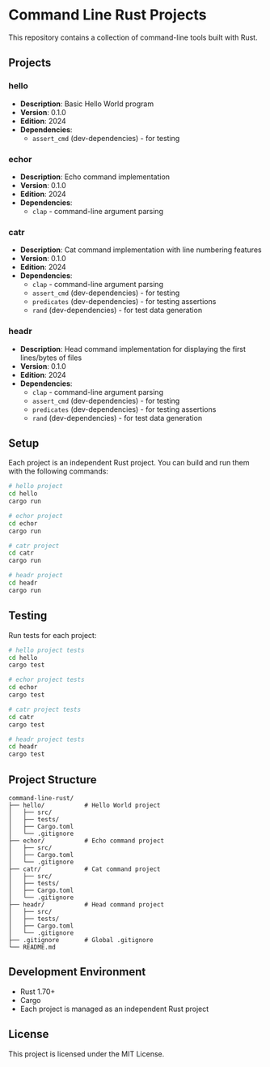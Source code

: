 # Command Line Rust Projects

This repository contains a collection of command-line tools built with Rust.

## Projects

### hello
- **Description**: Basic Hello World program
- **Version**: 0.1.0
- **Edition**: 2024
- **Dependencies**: 
  - `assert_cmd` (dev-dependencies) - for testing

### echor
- **Description**: Echo command implementation
- **Version**: 0.1.0
- **Edition**: 2024
- **Dependencies**:
  - `clap` - command-line argument parsing

### catr
- **Description**: Cat command implementation with line numbering features
- **Version**: 0.1.0
- **Edition**: 2024
- **Dependencies**:
  - `clap` - command-line argument parsing
  - `assert_cmd` (dev-dependencies) - for testing
  - `predicates` (dev-dependencies) - for testing assertions
  - `rand` (dev-dependencies) - for test data generation

### headr
- **Description**: Head command implementation for displaying the first lines/bytes of files
- **Version**: 0.1.0
- **Edition**: 2024
- **Dependencies**:
  - `clap` - command-line argument parsing
  - `assert_cmd` (dev-dependencies) - for testing
  - `predicates` (dev-dependencies) - for testing assertions
  - `rand` (dev-dependencies) - for test data generation

## Setup

Each project is an independent Rust project. You can build and run them with the following commands:

```bash
# hello project
cd hello
cargo run

# echor project
cd echor
cargo run

# catr project
cd catr
cargo run

# headr project
cd headr
cargo run
```

## Testing

Run tests for each project:

```bash
# hello project tests
cd hello
cargo test

# echor project tests
cd echor
cargo test

# catr project tests
cd catr
cargo test

# headr project tests
cd headr
cargo test
```

## Project Structure

```
command-line-rust/
├── hello/           # Hello World project
│   ├── src/
│   ├── tests/
│   ├── Cargo.toml
│   └── .gitignore
├── echor/           # Echo command project
│   ├── src/
│   ├── Cargo.toml
│   └── .gitignore
├── catr/            # Cat command project
│   ├── src/
│   ├── tests/
│   ├── Cargo.toml
│   └── .gitignore
├── headr/           # Head command project
│   ├── src/
│   ├── tests/
│   ├── Cargo.toml
│   └── .gitignore
├── .gitignore       # Global .gitignore
└── README.md
```

## Development Environment

- Rust 1.70+
- Cargo
- Each project is managed as an independent Rust project

## License

This project is licensed under the MIT License.
